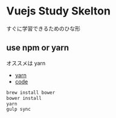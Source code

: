 # Vuejs Study Skelton

すぐに学習できるためのひな形

## use npm or yarn

オススメは yarn
- [yarn](https://github.com/yarnpkg/yarn)
- [code](https://code.facebook.com/posts/1840075619545360/yarn-a-new-package-manager-for-javascript/)



```bash
brew install bower
bower install
yarn
gulp sync
```
